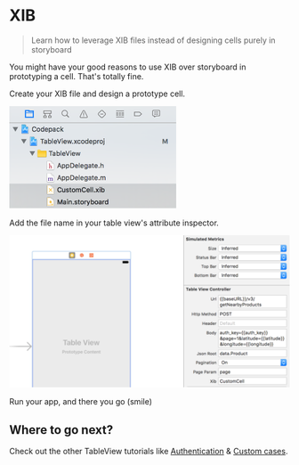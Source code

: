 # XIB

> Learn how to leverage XIB files instead of designing cells purely in storyboard

You might have your good reasons to use XIB over storyboard in prototyping a cell. That's totally fine.

Create your XIB file and design a prototype cell.

<img width="300" alt="Xcode" src="../table-view/attachments/table-view-xib.png">

Add the file name in your table view's attribute inspector.

<img width="600" alt="Xcode" src="../table-view/attachments/table-view-xib-xcode.png">

Run your app, and there you go (smile)

## Where to go next?
Check out the other TableView tutorials like [Authentication](../table-view/authentication) & [Custom cases](../table-view/custom-cases).